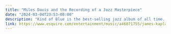 ```yaml
---
title: "Miles Davis and the Recording of a Jazz Masterpiece"
date: "2024-03-04T23:53-08:00"
description: "Kind of Blue is the best-selling jazz album of all time. Here`s what it was like inside the studio with Miles Davis, John Coltrane, and Bill Evans on the day they laid down one of the record`s iconic tracks."
link: https://www.esquire.com/entertainment/music/a46871755/james-kaplan-miles-davis-3-shades-of-blue-excerpt/
---
```

